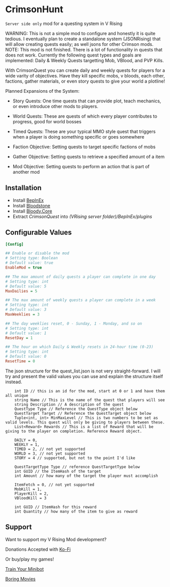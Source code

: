 # CrimsonHunt
`Server side only` mod for a questing system in V Rising

WARNING: This is not a simple mod to configure and honestly it is quite tedious. I eventually plan to create a standalone system (JSONRising) that will allow creating quests easily; as well jsons for other Crimson mods.
NOTE: This mod is not finished. There is a lot of functionality in quests that does not work. 
Currently the following quest types and goals are implemented: Daily & Weekly Quests targetting Mob, VBlood, and PVP Kills. 

With CrimsonQuest you can create daily and weekly quests for players for a wide varity of objectives. Have they kill specific mobs, v bloods, each other, factions, gather materials, or even story quests to give your world a plotline!

Planned Expansions of the System:
- Story Quests: One time quests that can provide plot, teach mechanics, or even introduce other mods to players.
- World Quests: These are quests of which every player contributes to progress, good for world bosses
- Timed Quests: These are your typical MMO style quest that triggers when a player is doing something specific or goes somewhere

- Faction Objective: Setting quests to target specific factions of mobs
- Gather Objective: Setting quests to retrieve a specified amount of a item
- Mod Objective: Setting quests to perform an action that is part of another mod

## Installation
* Install [BepInEx](https://v-rising.thunderstore.io/package/BepInEx/BepInExPack_V_Rising/)
* Install [Bloodstone](https://github.com/decaprime/Bloodstone/releases/tag/v0.2.1)
* Install [Bloody.Core](https://thunderstore.io/c/v-rising/p/Trodi/BloodyCore/)
* Extract _CrimsonQuest_ into _(VRising server folder)/BepInEx/plugins_

## Configurable Values
```ini
[Config]

## Enable or disable the mod
# Setting type: Boolean
# Default value: true
EnableMod = true

## The max amount of daily quests a player can complete in one day
# Setting type: int
# Default value: 5
MaxDailies = 5

## The max amount of weekly quests a player can complete in a week
# Setting type: int
# Default value: 3
MaxWeeklies = 3

## The day weeklies reset, 0 - Sunday, 1 - Monday, and so on
# Setting type: int
# Default value: 1
ResetDay = 1

## The hour on which Daily & Weekly resets in 24-hour time (0-23)
# Setting type: int
# Default value: 0
ResetTime = 0
```

The json structure for the quest_list.json is not very straight-forward. I will try and present the valid values you can use and explain the structure itself instead.

```QuestModel
    int ID // this is an id for the mod, start at 0 or 1 and have them all unique
    string Name // This is the name of the quest that players will see
    string Description // A description of the quest
    QuestType Type // Reference the QuestType object below
    QuestTarget Target // Reference the QuestTarget object below
    Tuple<int, int> MinMaxLevel // This is two numbers to be set as valid levels. This quest will only be giving to players between these.
    List<Reward> Rewards // This is a list of Reward that will be giving to the player on completion. Reference Reward object.
```

```QuestType
    DAILY = 0, 
    WEEKLY = 1,
    TIMED = 2, // not yet supported
    WORLD = 3, // not yet supported
    STORY = 4 // supported, but not to the point I'd like
```

```QuestTarget
    QuestTargetType Type // reference QuestTargetType below
    int GUID // the ItemHash of the target
    int Amount // how many of the target the player must accomplish
```

```QuestTargetType
    ItemFetch = 0, // not yet supported
    MobKill = 1,
    PlayerKill = 2,
    VBloodKill = 3
```

```Reward
    int GUID // ItemHash for this reward
    int Quantity // how many of the item to give as reward
```

## Support

Want to support my V Rising Mod development? 

Donations Accepted with [Ko-Fi](https://ko-fi.com/skytech6)

Or buy/play my games! 

[Train Your Minibot](https://store.steampowered.com/app/713740/Train_Your_Minibot/) 

[Boring Movies](https://store.steampowered.com/app/1792500/Boring_Movies/)